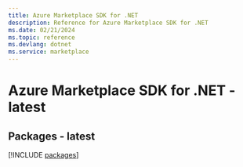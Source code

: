 ```yaml
---
title: Azure Marketplace SDK for .NET
description: Reference for Azure Marketplace SDK for .NET
ms.date: 02/21/2024
ms.topic: reference
ms.devlang: dotnet
ms.service: marketplace
---
```

# Azure Marketplace SDK for .NET - latest
## Packages - latest
[!INCLUDE [packages](marketplace-index.md)]